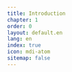 ```yaml
---
title: Introduction
chapter: 1
order: 0
layout: default.en
lang: en
index: true
icon: mdi-atom
sitemap: false
---
```

